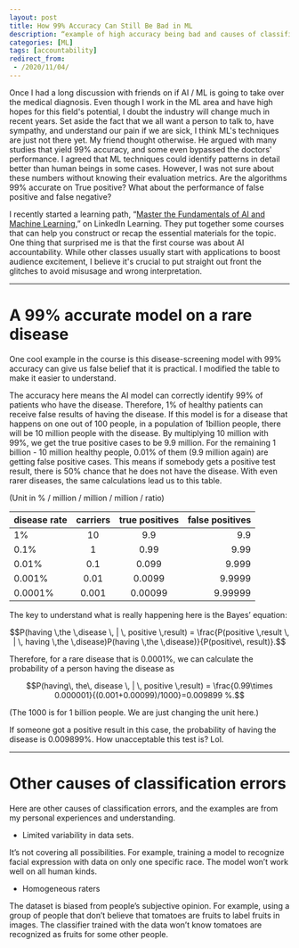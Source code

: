 ```yaml
---
layout: post
title: How 99% Accuracy Can Still Be Bad in ML
description: “example of high accuracy being bad and causes of classification errors”
categories: [ML]
tags: [accountability]
redirect_from:
 - /2020/11/04/
---
```


<script type="text/javascript" async
  src="https://cdn.mathjax.org/mathjax/latest/MathJax.js?config=TeX-MML-AM_CHTML">
</script>


Once I had a long discussion with friends on if AI / ML is going to take over the medical diagnosis.
Even though I work in the ML area and have high hopes for this field's potential, I doubt the industry will change much in recent years. Set aside the fact that we all want a person to talk to, have sympathy, and understand our pain if we are sick, I think ML's techniques are just not there yet.
My friend thought otherwise. He argued with many studies that yield 99% accuracy, and some even bypassed the doctors' performance.
I agreed that ML techniques could identify patterns in detail better than human beings in some cases. However, I was not sure about these numbers without knowing their evaluation metrics. Are the algorithms 99% accurate on True positive? What about the performance of false positive and false negative?

I recently started a learning path, “[Master the Fundamentals of AI and Machine Learning][1],” on LinkedIn Learning. They put together some courses that can help you construct or recap the essential materials for the topic.  One thing that surprised me is that the first course was about AI accountability. While other classes usually start with applications to boost audience excitement, I believe it's crucial to put straight out front the glitches to avoid misusage and wrong interpretation.


---
# A 99% accurate model on a rare disease
One cool example in the course is this disease-screening model with 99% accuracy can give us false belief that it is practical. I modified the table to make it easier to understand.

The accuracy here means the AI model can correctly identify 99% of patients who have the disease. Therefore, 1% of healthy patients can receive false results of having the disease. If this model is for a disease that happens on one out of 100  people, in a population of 1billion people, there will be 10 million people with the disease. By multiplying 10 million with 99%, we get the true positive cases to be 9.9 million. For the remaining 1 billion - 10 million healthy people, 0.01% of them (9.9 million again) are getting false positive cases. This means if somebody gets a positive test result, there is 50% chance that he does not have the disease.  With even rarer diseases, the same calculations lead us to this table.

 (Unit in  % / million / million / million / ratio)

| disease rate      |  carriers   | true positives | false positives |
|:----- | :-----:     | :-----:         | -----:          |
|  1% | 10   |9.9   | 9.9|
| 0.1%   | 1 | 0.99 |9.99|
| 0.01%   | 0.1 | 0.099 |9.999|
| 0.001%   | 0.01 | 0.0099 |9.9999|
| 0.0001%   | 0.001 | 0.00099 |9.99999|



The key to understand what is really happening here is the Bayes’ equation:

$$P(having \,the \,disease \, | \, positive \,result) = \frac{P(positive \,result \, | \, having \,the \,disease)P(having \,the \,disease)}{P(positive\, result)}.$$

Therefore, for a rare disease that is 0.0001%, we can calculate the probability of a person having the disease as

$$P(having\, the\, disease \, | \, positive \,result) = \frac{0.99\times 0.000001}{(0.001+0.00099)/1000}=0.009899 %.$$

(The 1000 is for 1 billion people. We are just changing the unit here.)

If someone got a positive result in this case, the probability of having the disease is 0.009899%. How unacceptable this test is? Lol.

---

# Other causes of classification errors
Here are other causes of classification errors, and the examples are from my personal experiences and understanding.

* Limited variability in data sets.

It’s not covering all possibilities. For example, training a model to recognize facial expression with data on only one specific race. The model won’t work well on all human kinds.

* Homogeneous raters

The dataset is biased from people’s subjective opinion. For example, using a group of people that don’t believe that tomatoes are fruits to label fruits in images. The classifier trained with the data won’t know tomatoes are recognized as fruits for some other people.



[1]:https://www.linkedin.com/learning/paths/master-the-fundamentals-of-ai-and-machine-learning
